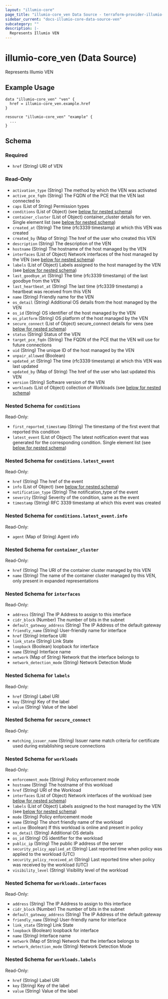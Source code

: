 ```yaml
---
layout: "illumio-core"
page_title: "illumio-core_ven Data Source - terraform-provider-illumio-core"
sidebar_current: "docs-illumio-core-data-source-ven"
subcategory: ""
description: |-
  Represents Illumio VEN
---
```


# illumio-core_ven (Data Source)

Represents Illumio VEN

Example Usage
------------

```hcl
data "illumio-core_ven" "ven" {
  href = illumio-core_ven.example.href
}

resource "illumio-core_ven" "example" {
  ...
}
```

## Schema

### Required

- `href` (String) URI of VEN

### Read-Only

- `activation_type` (String) The method by which the VEN was activated
- `active_pce_fqdn` (String) The FQDN of the PCE that the VEN last connected to
- `caps` (List of String) Permission types
- `conditions` (List of Object) (see [below for nested schema](#nestedatt--conditions))
- `container_cluster` (List of Object) container_cluster details for ven. Single element list (see [below for nested schema](#nestedatt--container_cluster))
- `created_at` (String) The time (rfc3339 timestamp) at which this VEN was created
- `created_by` (Map of String) The href of the user who created this VEN
- `description` (String) The description of the VEN
- `hostname` (String) The hostname of the host managed by the VEN
- `interfaces` (List of Object) Network interfaces of the host managed by the VEN (see [below for nested schema](#nestedatt--interfaces))
- `labels` (List of Object) Labels assigned to the host managed by the VEN (see [below for nested schema](#nestedatt--labels))
- `last_goodbye_at` (String) The time (rfc3339 timestamp) of the last goodbye from the VEN
- `last_heartbeat_at` (String) The last time (rfc3339 timestamp) a heartbeat was received from this VEN
- `name` (String) Friendly name for the VEN
- `os_detail` (String) Additional OS details from the host managed by the VEN
- `os_id` (String) OS identifier of the host managed by the VEN
- `os_platform` (String) OS platform of the host managed by the VEN
- `secure_connect` (List of Object) secure_connect details for vens (see [below for nested schema](#nestedatt--secure_connect))
- `status` (String) Status of the VEN
- `target_pce_fqdn` (String) The FQDN of the PCE that the VEN will use for future connections
- `uid` (String) The unique ID of the host managed by the VEN
- `unpair_allowed` (Boolean)
- `updated_at` (String) The time (rfc3339 timestamp) at which this VEN was last updated
- `updated_by` (Map of String) The href of the user who last updated this VEN
- `version` (String) Software version of the VEN
- `workloads` (List of Object) collection of Workloads (see [below for nested schema](#nestedatt--workloads))

<a id="nestedatt--conditions"></a>
### Nested Schema for `conditions`

Read-Only:

- `first_reported_timestamp` (String) The timestamp of the first event that reported this condition
- `latest_event` (List of Object) The latest notification event that was generated for the corresponding condition. Single element list (see [below for nested schema](#nestedobjatt--conditions--latest_event))

<a id="nestedobjatt--conditions--latest_event"></a>
### Nested Schema for `conditions.latest_event`

Read-Only:

- `href` (String) The href of the event
- `info` (List of Object) (see [below for nested schema](#nestedobjatt--conditions--latest_event--info))
- `notification_type` (String) The notification_type of the event
- `severity` (String) Severity of the condition, same as the event
- `timestamp` (String) RFC 3339 timestamp at which this event was created

<a id="nestedobjatt--conditions--latest_event--info"></a>
### Nested Schema for `conditions.latest_event.info`

Read-Only:

- `agent` (Map of String) Agent info

<a id="nestedatt--container_cluster"></a>
### Nested Schema for `container_cluster`

Read-Only:

- `href` (String) The URI of the container cluster managed by this VEN
- `name` (String) The name of the container cluster managed by this VEN, only present in expanded representations

<a id="nestedatt--interfaces"></a>
### Nested Schema for `interfaces`

Read-Only:

- `address` (String) The IP Address to assign to this interface
- `cidr_block` (Number) The number of bits in the subnet
- `default_gateway_address` (String) The IP Address of the default gateway
- `friendly_name` (String) User-friendly name for interface
- `href` (String) Interface URI
- `link_state` (String) Link State
- `loopback` (Boolean) loopback for interface
- `name` (String) Interface name
- `network` (Map of String) Network that the interface belongs to
- `network_detection_mode` (String) Network Detection Mode

<a id="nestedatt--labels"></a>
### Nested Schema for `labels`

Read-Only:

- `href` (String) Label URI
- `key` (String) Key of the label
- `value` (String) Value of the label

<a id="nestedatt--secure_connect"></a>
### Nested Schema for `secure_connect`

Read-Only:

- `matching_issuer_name` (String) Issuer name match criteria for certificate used during establishing secure connections


<a id="nestedatt--workloads"></a>
### Nested Schema for `workloads`

Read-Only:

- `enforcement_mode` (String) Policy enforcement mode
- `hostname` (String) The hostname of this workload
- `href` (String) URI of the Workload
- `interfaces` (List of Object) Network interfaces of the workload (see [below for nested schema](#nestedobjatt--workloads--interfaces))
- `labels` (List of Object) Labels assigned to the host managed by the VEN (see [below for nested schema](#nestedobjatt--workloads--labels))
- `mode` (String) Policy enforcement mode
- `name` (String) The short friendly name of the workload
- `online` (Boolean) If this workload is online and present in policy
- `os_detail` (String) Additional OS details
- `os_id` (String) OS identifier for the workload
- `public_ip` (String) The public IP address of the server
- `security_policy_applied_at` (String) Last reported time when policy was applied to the workload (UTC)
- `security_policy_received_at` (String) Last reported time when policy was received by the workload (UTC)
- `visibility_level` (String) Visibility level of the workload

<a id="nestedobjatt--workloads--interfaces"></a>
### Nested Schema for `workloads.interfaces`

Read-Only:


- `address` (String) The IP Address to assign to this interface
- `cidr_block` (Number) The number of bits in the subnet
- `default_gateway_address` (String) The IP Address of the default gateway
- `friendly_name` (String) User-friendly name for interface
- `link_state` (String) Link State
- `loopback` (Boolean) loopback for interface
- `name` (String) Interface name
- `network` (Map of String) Network that the interface belongs to
- `network_detection_mode` (String) Network Detection Mode


<a id="nestedobjatt--workloads--labels"></a>
### Nested Schema for `workloads.labels`

Read-Only:

- `href` (String) Label URI
- `key` (String) Key of the label
- `value` (String) Value of the label

